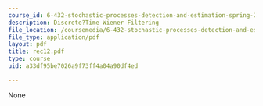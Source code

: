 ```yaml
---
course_id: 6-432-stochastic-processes-detection-and-estimation-spring-2004
description: Discrete?Time Wiener Filtering
file_location: /coursemedia/6-432-stochastic-processes-detection-and-estimation-spring-2004/a33df95be7026a9f73ff4a04a90df4ed_rec12.pdf
file_type: application/pdf
layout: pdf
title: rec12.pdf
type: course
uid: a33df95be7026a9f73ff4a04a90df4ed

---
```

None